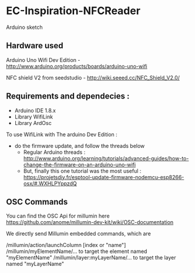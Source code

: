 # EC-Inspiration-NFCReader
Arduino sketch

## Hardware used
Arduino Uno Wifi Dev Edition - http://www.arduino.org/products/boards/arduino-uno-wifi

NFC shield V2 from seedstudio - http://wiki.seeed.cc/NFC_Shield_V2.0/

## Requirements and dependecies :
* Arduino IDE 1.8.x
* Library WifiLink
* Library ArdOsc

To use WifiLink with The arduino Dev Edition :
* do the firmware update, and follow the threads below
  * Regular Arduino threads : http://www.arduino.org/learning/tutorials/advanced-guides/how-to-change-the-firmware-on-an-arduino-uno-wifi
  * But, finally this one tutorial was the most useful : https://projetsdiy.fr/esptool-update-firmware-nodemcu-esp8266-osx/#.WXHLPYppzdQ

## OSC Commands
You can find the OSC Api for millumin here
https://github.com/anome/millumin-dev-kit/wiki/OSC-documentation

We directly send Millumin embedded commands, which are

/millumin/action/launchColumn [index or "name"] 
/millumin/myElementName/... to target the element named "myElementName"
/millumin/layer:myLayerName/... to target the layer named "myLayerName"
